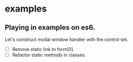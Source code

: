 # examples

## Playing in examples on es6.
Let's construct modal window handler with the control set.

- [ ] Remove static link to form[0].
- [ ] Refactor static methods in classes. 
